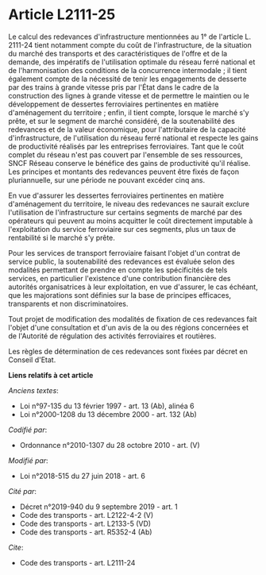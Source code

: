 # Article L2111-25

Le calcul des redevances d'infrastructure mentionnées au 1° de l'article L. 2111-24 tient notamment compte du coût de
l'infrastructure, de la situation du marché des transports et des caractéristiques de l'offre et de la demande, des
impératifs de l'utilisation optimale du réseau ferré national et de l'harmonisation des conditions de la concurrence
intermodale ; il tient également compte de la nécessité de tenir les engagements de desserte par des trains à grande vitesse
pris par l'État dans le cadre de la construction des lignes à grande vitesse et de permettre le maintien ou le développement
de dessertes ferroviaires pertinentes en matière d'aménagement du territoire ; enfin, il tient compte, lorsque le marché s'y
prête, et sur le segment de marché considéré, de la soutenabilité des redevances et de la valeur économique, pour
l'attributaire de la capacité d'infrastructure, de l'utilisation du réseau ferré national et respecte les gains de
productivité réalisés par les entreprises ferroviaires. Tant que le coût complet du réseau n'est pas couvert par l'ensemble
de ses ressources, SNCF Réseau conserve le bénéfice des gains de productivité qu'il réalise. Les principes et montants des
redevances peuvent être fixés de façon pluriannuelle, sur une période ne pouvant excéder cinq ans. 

En vue d'assurer les dessertes ferroviaires pertinentes en matière d'aménagement du territoire, le niveau des redevances ne
saurait exclure l'utilisation de l'infrastructure sur certains segments de marché par des opérateurs qui peuvent au moins
acquitter le coût directement imputable à l'exploitation du service ferroviaire sur ces segments, plus un taux de rentabilité
si le marché s'y prête. 

Pour les services de transport ferroviaire faisant l'objet d'un contrat de service public, la soutenabilité des redevances
est évaluée selon des modalités permettant de prendre en compte les spécificités de tels services, en particulier l'existence
d'une contribution financière des autorités organisatrices à leur exploitation, en vue d'assurer, le cas échéant, que les
majorations sont définies sur la base de principes efficaces, transparents et non discriminatoires. 

Tout projet de modification des modalités de fixation de ces redevances fait l'objet d'une consultation et d'un avis de la ou
des régions concernées et de l'Autorité de régulation des activités ferroviaires et routières. 

Les règles de détermination de ces redevances sont fixées par décret en Conseil d'Etat.

**Liens relatifs à cet article**

_Anciens textes_:

  - Loi n°97-135 du 13 février 1997 - art. 13 (Ab), alinéa 6
  - Loi n°2000-1208 du 13 décembre 2000 - art. 132 (Ab)

_Codifié par_:

  - Ordonnance n°2010-1307 du 28 octobre 2010 - art. (V)

_Modifié par_:

  - Loi n°2018-515 du 27 juin 2018 - art. 6

_Cité par_:

  - Décret n°2019-940 du 9 septembre 2019 - art. 1
  - Code des transports - art. L2122-4-2 (V)
  - Code des transports - art. L2133-5 (VD)
  - Code des transports - art. R5352-4 (Ab)

_Cite_:

  - Code des transports - art. L2111-24
